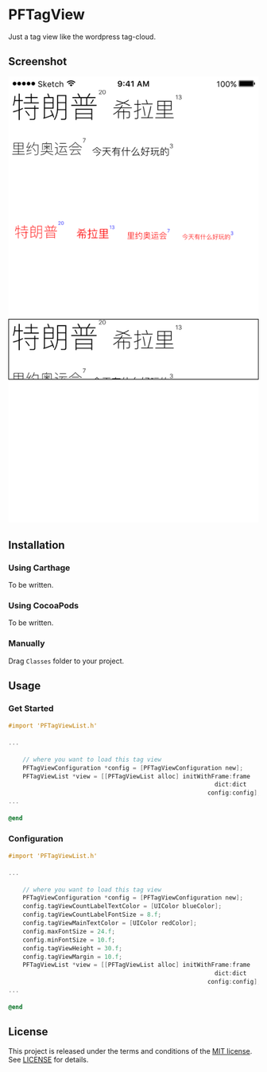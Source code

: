 # PFTagView

Just a tag view like the wordpress tag-cloud.

## Screenshot

![Screenshot](Screenshot.png)

## Installation

### Using Carthage

To be written.

### Using CocoaPods

To be written.

### Manually

Drag `Classes` folder to your project.

## Usage 

### Get Started

```objective-c
#import 'PFTagViewList.h'

...

	// where you want to load this tag view
	PFTagViewConfiguration *config = [PFTagViewConfiguration new];
	PFTagViewList *view = [[PFTagViewList alloc] initWithFrame:frame
                                                          dict:dict
                                                        config:config];
...

@end

```

### Configuration

```objective-c
#import 'PFTagViewList.h'

...

	// where you want to load this tag view
	PFTagViewConfiguration *config = [PFTagViewConfiguration new];
	config.tagViewCountLabelTextColor = [UIColor blueColor];
    config.tagViewCountLabelFontSize = 8.f;
    config.tagViewMainTextColor = [UIColor redColor];
    config.maxFontSize = 24.f;
    config.minFontSize = 10.f;
    config.tagViewHeight = 30.f;
    config.tagViewMargin = 10.f;
	PFTagViewList *view = [[PFTagViewList alloc] initWithFrame:frame
                                                          dict:dict
                                                        config:config];
...

@end

```

## License

This project is released under the terms and conditions of the [MIT license](https://opensource.org/licenses/MIT). See [LICENSE](LICENSE) for details.
